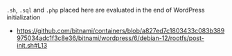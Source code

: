 `.sh`, `.sql` and `.php` placed here are evaluated in the end of WordPress initialization

- https://github.com/bitnami/containers/blob/a827ed7c1803433c083b389975034adc1f3c8e36/bitnami/wordpress/6/debian-12/rootfs/post-init.sh#L13

